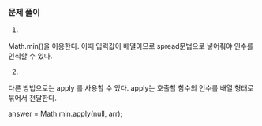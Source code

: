 ### 문제 풀이
1.
Math.min()을 이용한다. 이때 입력값이 배열이므로 spread문법으로 넣어줘야 인수를 인식할 수 있다.

2.
다른 방법으로는 apply 를 사용할 수 있다.
apply는 호출할 함수의 인수를 배열 형태로 묶어서 전달한다.

answer = Math.min.apply(null, arr);
